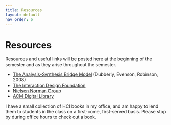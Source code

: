 ```yaml
---
title: Resources
layout: default
nav_order: 6
---
```

# Resources

Resources and useful links will be posted here at the beginning of the semester and as they arise throughout the semester.

- [The Analysis-Synthesis Bridge Model](https://www.dubberly.com/articles/interactions-the-analysis-synthesis-bridge-model.html) (Dubberly, Evenson, Robinson, 2008)
- [The Interaction Design Foundation](https://www.interaction-design.org/)
- [Nielsen Norman Group](https://www.nngroup.com/)
- [ACM Digital Library](https://dl.acm.org/)

I have a small collection of HCI books in my office, and am happy to lend them to students in the class on a first-come, first-served basis. Please stop by during office hours to check out a book. 